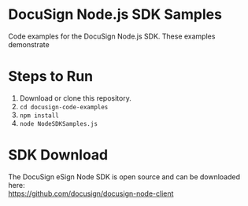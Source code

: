 # DocuSign Node.js SDK Samples

Code examples for the DocuSign Node.js SDK. These examples demonstrate 

Steps to Run
============

1. Download or clone this repository.
2. `cd docusign-code-examples`
3. `npm install`
4. `node NodeSDKSamples.js`

SDK Download
============

The DocuSign eSign Node SDK is open source and can be downloaded here:  
https://github.com/docusign/docusign-node-client